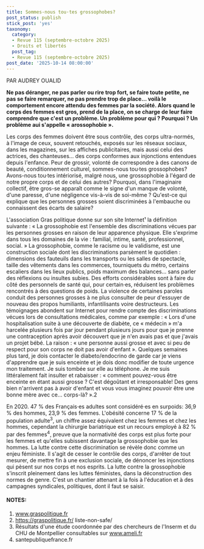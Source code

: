 ```yaml
---
title: Sommes-nous tou·tes grossophobes?
post_status: publish
stick_post: 'yes'
taxonomy:
  category:
  - Revue 115 (septembre-octobre 2025)
  - Droits et libertés
  post_tag:
  - Revue 115 (septembre-octobre 2025)
post_date: '2025-10-14 08:00:00'
---
```


PAR AUDREY OUALID

**Ne pas déranger, ne pas parler ou rire trop fort, se faire toute petite, ne pas se faire remarquer, ne pas prendre trop de place... voilà le comportement encore attendu des femmes par la société. Alors quand le corps des femmes est gros, prend de la place, on se charge de leur faire comprendre que c'est un problème. Un problème pour qui ? Pourquoi ? Un problème aui s'appelle « arossophobie ».**

Les corps des femmes doivent être sous contrôle, des corps ultra-normés, à l'image de ceux, souvent retouchés, exposés sur les réseaux sociaux, dans les magazines, sur les affiches publicitaires, mais aussi celui des actrices, des chanteuses... des corps conformes aux injonctions entendues depuis l'enfance. Peur de grossir, volonté de correspondre à des canons de beauté, conditionnement culturel, sommes-nous tou·tes grossophobes? Avons-nous tou·tes intériorisé, malgré nous, une grossophobie à l'égard de notre propre corps et de celui des autres? Pourquoi, dans l'imaginaire collectif, être gros-se apparaît comme le signe d'un manque de volonté, d'une paresse, d'une négligence vis-à-vis de soi-même ? Qu'est-ce qui explique que les personnes grosses soient discriminées à l'embauche ou connaissent des écarts de salaire?

L'association Gras politique donne sur son site Internet¹ la définition suivante : « La grossophobie est l'ensemble des discriminations vécues par les personnes grosses en raison de leur apparence physique. Elle s'exprime dans tous les domaines de la vie : familial, intime, santé, professionnel, social. » La grossophobie, comme le racisme ou le validisme, est une construction sociale dont les discriminations parsèment le quotidien : dimensions des fauteuils dans les transports ou les salles de spectacle, taille des vêtements dans les commerces, tourniquets du métro, certains escaliers dans les lieux publics, poids maximum des balances... sans parler des réflexions ou insultes subies. Des efforts considérables sont à faire du côté des personnels de santé qui, pour certain·es, réduisent les problèmes rencontrés à des questions de poids. La violence de certaines paroles conduit des personnes grosses à ne plus consulter de peur d'essuyer de nouveau des propos humiliants, infantilisants voire destructeurs. Les témoignages abondent sur Internet pour rendre compte des discriminations vécues lors de consultations médicales, comme par exemple : « Lors d'une hospitalisation suite à une découverte de diabète, ce « médecin » m'a harcelée plusieurs fois par jour pendant plusieurs jours pour que je prenne une contraception après avoir découvert que je n'en avais pas et que j'avais un projet bébé. La raison : « une personne aussi grosse et avec si peu de respect pour son corps ne doit pas avoir d'enfant ». Quelques semaines plus tard, je dois contacter le diabeto/endocrino de garde car je viens d'apprendre que je suis enceinte et je dois donc modifier de toute urgence mon traitement. Je suis tombée sur elle au téléphone. Je me suis littéralement fait insulter et rabaisser : « comment pouvez-vous être enceinte en étant aussi grosse ? C'est dégoûtant et irresponsable! Des gens bien n'arrivent pas à avoir d'enfant et vous vous imaginez pouvoir être une bonne mère avec ce... corps-là? ».2

En 2020. 47 % des Français·es adultes sont considéré·es en surpoids: 36,9 % des hommes, 23,9 % des femmes. L'obésité concerne 17 % de la population adulte<sup>3</sup>, un chiffre assez équivalent chez les femmes et chez les hommes, cependant la chirurgie bariatrique est un recours employé à 82 % par des femmes<sup>4</sup>, preuve que la normativité des corps est plus forte pour les femmes et qu'elles subissent davantage la grossophobie que les hommes. La lutte contre cette discrimination se révèle donc comme un enjeu féministe. Il s'agit de cesser le contrôle des corps, d'arrêter de tout mesurer, de mettre fin à une exclusion sociale, de dénoncer les injonctions qui pèsent sur nos corps et nos esprits. La lutte contre la grossophobie s'inscrit pleinement dans les luttes féministes, dans la déconstruction des normes de genre. C'est un chantier attenant à la fois à l'éducation et à des campagnes syndicales, politiques, dont il faut se saisir.

#### NOTES:

1. www.graspolitique.fr
2. https://graspolitique.fr/ liste-non-safe/
3. Résultats d'une étude coordonnée par des chercheurs de l'Inserm et du CHU de Montpellier consultables sur www.ameli.fr
4. santepubliquefrance.fr